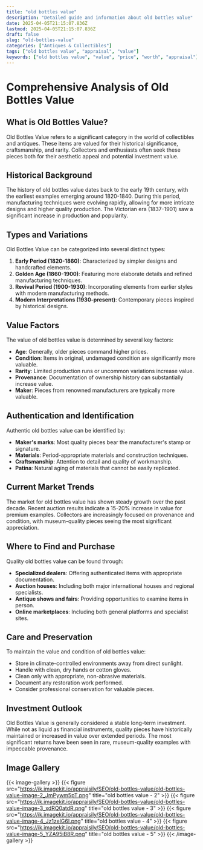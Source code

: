 ```yaml
---
title: "old bottles value"
description: "Detailed guide and information about old bottles value"
date: 2025-04-05T21:15:07.836Z
lastmod: 2025-04-05T21:15:07.836Z
draft: false
slug: "old-bottles-value"
categories: ["Antiques & Collectibles"]
tags: ["old bottles value", "appraisal", "value"]
keywords: ["old bottles value", "value", "price", "worth", "appraisal"]
---
```


# Comprehensive Analysis of Old Bottles Value

## What is Old Bottles Value?

Old Bottles Value refers to a significant category in the world of collectibles and antiques. These items are valued for their historical significance, craftsmanship, and rarity. Collectors and enthusiasts often seek these pieces both for their aesthetic appeal and potential investment value.

## Historical Background

The history of old bottles value dates back to the early 19th century, with the earliest examples emerging around 1820-1840. During this period, manufacturing techniques were evolving rapidly, allowing for more intricate designs and higher quality production. The Victorian era (1837-1901) saw a significant increase in production and popularity.

## Types and Variations

Old Bottles Value can be categorized into several distinct types:

1. **Early Period (1820-1860)**: Characterized by simpler designs and handcrafted elements.
2. **Golden Age (1860-1900)**: Featuring more elaborate details and refined manufacturing techniques.
3. **Revival Period (1900-1930)**: Incorporating elements from earlier styles with modern manufacturing methods.
4. **Modern Interpretations (1930-present)**: Contemporary pieces inspired by historical designs.

## Value Factors

The value of old bottles value is determined by several key factors:

- **Age**: Generally, older pieces command higher prices.
- **Condition**: Items in original, undamaged condition are significantly more valuable.
- **Rarity**: Limited production runs or uncommon variations increase value.
- **Provenance**: Documentation of ownership history can substantially increase value.
- **Maker**: Pieces from renowned manufacturers are typically more valuable.

## Authentication and Identification

Authentic old bottles value can be identified by:

- **Maker's marks**: Most quality pieces bear the manufacturer's stamp or signature.
- **Materials**: Period-appropriate materials and construction techniques.
- **Craftsmanship**: Attention to detail and quality of workmanship.
- **Patina**: Natural aging of materials that cannot be easily replicated.

## Current Market Trends

The market for old bottles value has shown steady growth over the past decade. Recent auction results indicate a 15-20% increase in value for premium examples. Collectors are increasingly focused on provenance and condition, with museum-quality pieces seeing the most significant appreciation.

## Where to Find and Purchase

Quality old bottles value can be found through:

- **Specialized dealers**: Offering authenticated items with appropriate documentation.
- **Auction houses**: Including both major international houses and regional specialists.
- **Antique shows and fairs**: Providing opportunities to examine items in person.
- **Online marketplaces**: Including both general platforms and specialist sites.

## Care and Preservation

To maintain the value and condition of old bottles value:

- Store in climate-controlled environments away from direct sunlight.
- Handle with clean, dry hands or cotton gloves.
- Clean only with appropriate, non-abrasive materials.
- Document any restoration work performed.
- Consider professional conservation for valuable pieces.

## Investment Outlook

Old Bottles Value is generally considered a stable long-term investment. While not as liquid as financial instruments, quality pieces have historically maintained or increased in value over extended periods. The most significant returns have been seen in rare, museum-quality examples with impeccable provenance.


## Image Gallery

{{< image-gallery >}}
  {{< figure src="https://ik.imagekit.io/appraisily/SEO/old-bottles-value/old-bottles-value-image-2_JmPywm5pT.png" title="old bottles value - 2" >}}
  {{< figure src="https://ik.imagekit.io/appraisily/SEO/old-bottles-value/old-bottles-value-image-3_xdRQ0atdR.png" title="old bottles value - 3" >}}
  {{< figure src="https://ik.imagekit.io/appraisily/SEO/old-bottles-value/old-bottles-value-image-4_Jz1zelG6I.png" title="old bottles value - 4" >}}
  {{< figure src="https://ik.imagekit.io/appraisily/SEO/old-bottles-value/old-bottles-value-image-5_YZA95iB8R.png" title="old bottles value - 5" >}}
{{< /image-gallery >}}

